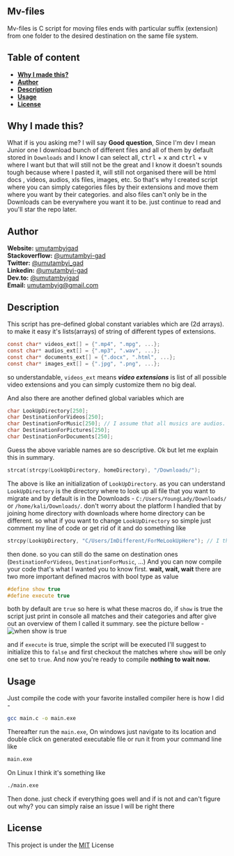 ## Mv-files

Mv-files is C script for moving files ends with particular suffix (extension) from one folder to the desired destination on the same file system.

## Table of content

<ul>
  <li><b><a href="#why-i-made-this">Why I made this?</a></b></li>
  <li><b><a href="#author">Author</a></b></li>
  <li><b><a href="#description">Description</a></b></li>
  <li><b><a href="#usage">Usage</a></b></li>
  <li><b><a href="#license">License</a></b></li>
</ul>


## Why I made this?

What if is you asking me? I will say **Good question**, Since I'm dev I mean Junior one I download bunch of different files
and all of them by default stored in `Downloads` and I know I can select all, <kbd>ctrl</kbd> + <kbd>x</kbd> and <kbd>ctrl</kbd> + <kbd>v</kbd>
where I want but that will still not be the great and I know it doesn't sounds tough because where I pasted it, will still not organised there will
be html docs , videos, audios, xls files, images, etc.
So that's why I created script where you can simply categories files by their extensions and move them where you want by their categories. and also
files can't only be in the Downloads can be everywhere you want it to be. just continue to read and you'll star the repo later.

## Author
**Website:** [umutambyigad](https://umutambyigad.herokuapp.com) <br>
**Stackoverflow:** [@umutambyi-gad](https://stackoverflow.com/users/13536893/umutambyi-gad) <br>
**Twitter:** [@umutambyi_gad](https://twitter.com/umutambyi_gad) <br>
**Linkedin:**  [@umutambyi-gad](https://www.linkedin.com/in/umutambyi-gad/) <br>
**Dev.to:** [@umutambyigad](https://dev.to/umutambyigad) <br>
**Email:** [umutambyig@gmail.com](mailto:umutambyig@gmail.com) <br>


## Description

This script has pre-defined global constant variables which are (2d arrays). to make it easy it's lists(arrays) of
string of different types of extensions.
```C
const char* videos_ext[] = {".mp4", ".mpg", ...};
const char* audios_ext[] = {".mp3", ".wav", ...};
const char* documents_ext[] = {".docx", ".html", ...};
const char* images_ext[] = {".jpg", ".png", ...};
```
so understandable, `videos_ext` means ***video extensions*** is list of all possible video extensions and you can simply customize them
no big deal.

And also there are another defined global variables which are

```C
char LookUpDirectory[250];
char DestinationForVideos[250];
char DestinationForMusic[250]; // I assume that all musics are audios.
char DestinationForPictures[250];
char DestinationForDocuments[250];
```
Guess the above variable names are so descriptive. Ok but let me explain this in summary.
```C
strcat(strcpy(LookUpDirectory, homeDirectory), "/Downloads/");
```
The above is like an initialization of `LookUpDirectory`. as you can understand `LookUpDirectory` is the directory where to look up
all file that you want to migrate and by default is in the Downloads - `C:/Users/YoungLady/Downloads/` or `/home/kali/Downloads/`.
don't worry about the platform I handled that by joining home directory with downloads where home directory can be different.
so what if you want to change `LookUpDirectory` so simple just comment my line of code or get rid of it and do something like
```C
strcpy(LookUpDirectory, "C/Users/ImDifferent/ForMeLookUpHere"); // I think you don't need to join your path with the home directory
```
then done.
so you can still do the same on destination ones (`DestinationForVideos`, `DestinationForMusic`, ...)
And you can now compile your code that's what I wanted you to know first.
**wait, wait, wait** there are two more important defined macros with bool type as value 
```C
#define show true
#define execute true
```
both by default are `true` so here is what these macros do, if `show` is true the script just print in console all matches
and their categories and after give out an overview of them I called it summary. see the picture bellow -
![when show is true](https://user-images.githubusercontent.com/65312850/113211387-ee759400-9264-11eb-848d-51f395d79548.png)

and if `execute` is true, simple the script will be executed I'll suggest to initialize this to `false` and first checkout the matches where
`show` will be only one set to `true`.
And now you're ready to compile **nothing to wait now.**

## Usage

Just compile the code with your favorite installed compiler here is how I did -
```bash
gcc main.c -o main.exe
```
Thereafter run the `main.exe`, On windows just navigate to its location and double click on generated executable file or run it from your command line like
```bash
main.exe
```
On Linux I think it's something like
```bash
./main.exe
```
Then done. just check if everything goes well and if is not and can't figure out why? you can simply raise an issue I will be right there
## License
This project is under the [MIT](https://github.com/umutambyi-gad/Mv-files/blob/master/LICENSE) License
